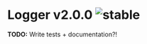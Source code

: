 
# Logger v2.0.0 ![stable](https://img.shields.io/badge/stability-stable-4EBA0F.svg?style=flat)

**TODO:** Write tests + documentation?!
